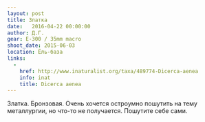 ```yaml
---
layout: post
title: Златка
date:   2016-04-22 00:00:00
author: Д.Г.
gear: E-300 / 35mm macro
shoot_date: 2015-06-03
location: Ёль-база
links:
  -
    href: http://www.inaturalist.org/taxa/489774-Dicerca-aenea
    info: inat
    title: Dicerca aenea
---
```


Златка. Бронзовая. Очень хочется остроумно пошутить на тему металлургии, но что-то не получается. Пошутите себе сами.
